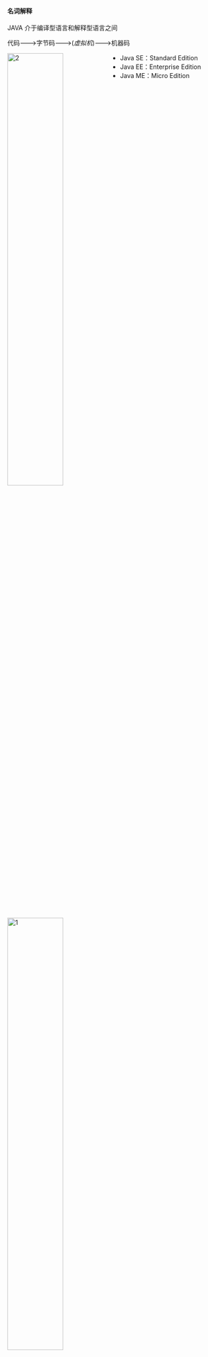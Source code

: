 #### 名词解释

JAVA 介于编译型语言和解释型语言之间

代码--->字节码--->(*虚拟机*)--->机器码

<img src="pics\structure1.png" width = "50%"  alt="2" align=left />

- Java SE：Standard Edition
- Java EE：Enterprise Edition
- Java ME：Micro Edition

<img src="pics\structure2.png" width = "50%"  alt="1" />

JDK: Java Development Kit

JRE：Java Runtime Environment

JSR规范: JAV Specification Request

JCP规范: JAVA Community Process

JSR是一系列的规范，从JVM的内存模型到Web程序接口，全部都标准化了。而负责审核JSR的组织就是JCP。

RI：Reference Implementation

TCK：Technology Compatibility Kit

有人提议要搞一个基于Java开发的消息服务器，这个提议很好啊，但是光有提议还不行，得贴出真正能跑的代码，这就是RI。如果有其他人也想开发这样一个消息服务器，如何保证这些消息服务器对开发者来说接口、功能都是相同的？所以还得提供TCK。

#### JAVA环境设置

https://www.runoob.com/java/java-environment-setup.html

`JAVA_HOME` `PATH` ` CLASSPATH`三个环境变量

在`JAVA_HOME`的`bin`目录下找到很多可执行文件：

- java：这个可执行程序其实就是JVM，运行Java程序，就是启动JVM，然后让JVM执行指定的编译后的代码；

- javac：这是Java的编译器，它用于把Java源码文件（以`.java`后缀结尾）编译为Java字节码文件（以`.class`后缀结尾）；

- jar：用于把一组`.class`文件打包成一个`.jar`文件，便于发布；

- javadoc：用于从Java源码中自动提取注释并生成文档；

- jdb：Java调试器，用于开发阶段的运行调试。
  <img src="pics\runjava1.png" width ="50%" alt="runjava"/>

  

Java规定，某个类定义的`public static void main(String[] args)`是Java程序的固定入口方法，因此，Java程序总是从`main`方法开始执行。

Java入口程序规定的方法必须是静态方法，方法名必须为`main`，括号内的参数必须是String数组。

Java源码的缩进不是必须的。

当我们把代码保存为文件时，文件名必须是`Hello.java`，而且文件名也要注意大小写，因为要和我们定义的类名`Hello`完全保持一致。

Java 11后可以直接运行一个单文件源码，但在实际项目重，需要依赖第三方库，所以，绝大多数情况下，我们无法直接运行一个Java源码文件

JAVA的基本单位是`class`,在class内部，可以定义若干方法(method)

类名要求：

- 类名必须以英文字母开头，后接字母，数字和下划线的组合
- 习惯以大写字母开头

基本数据类型

- 整数类型：byte(-128-127)，short(-32768-32767)，int(-2147483648-2147483647)，long( -9223372036854775808 ~ 9223372036854775807)
- 浮点数类型：float，double
- 字符类型：char
- 布尔类型：boolean

<img src="pics\datastructure1.png" width="50%" alt="datastructure1" />

note:int a=2_000_000表示2000000，可以被识别 

0x表示十六进制，ob表示二进制,long型结尾需要加L，float型结尾需要加f

f浮点数可以用科学计数法进行表示，例如

```java
float f1 = 3.14f;
float f2 = 3.14e38f; // 科学计数法表示的3.14x10^38
double d = 1.79e308;
double d2 = -1.79e308;
double d3 = 4.9e-324; // 科学计数法表示的4.9x10^-324
```

浮点数可表示的范围非常大，`float`类型可最大表示3.4x1038，而`double`类型可最大表示1.79x10308

Java的`char`类型除了可表示标准的ASCII外，还可以表示一个Unicode字符：单引号

引用类型

String 字符串

常量 关键字`final`，常量初始化后不可再赋值，常量名字通常大写

`var` 关键字 ，自动推断变量类型

（1）只能用于局部变量上；

（2）声明时必须初始化；

（3）不能用作方法参数。

 note: 定义变量时，要遵循作用域最小化原则，尽量将变量定义在尽可能小的作用域，并且，不要重复使用变量名。

整除`/`取余`%` 自增`++` 自增`--`

移位操作 `<<n`左移n位,，乘2的n次方；`>>n`右移n位除以2的n次方，注意数据长度限制

无符号右移`>>>`

溢出，数据超出范围限制

对`byte`和`short`类型进行移位时，会首先转换为`int`再进行位移

位运算

`&`按位与`|`按位或`~`按位非`^`按位异或

<img src="pics\priority.png" width="300" alt="priority"/>

类型自动提升和强制转换

在运算过程中，如果参与运算的两个数类型不一致，那么计算结果为较大类型的整型。例如，`short`和`int`计算，结果总是`int`，原因是`short`首先自动被转型为`int`：

将大范围的整数转型为小范围的整数，强制转型使用`(类型)`，例如，将`int`强制转型为`short`但是有可能出错

浮点数不能做位运算和以为运算。浮点数是不精确的。

如何比较两个浮点数是否相等？判断两个浮点数之差的绝对值是否小于一个很小的数。

Java的浮点数完全遵循[IEEE-754](https://web.archive.org/web/20070505021348/http://babbage.cs.qc.edu/courses/cs341/IEEE-754references.html)标准

布尔运算

`>` `>=` `<` `<=` `==` `!=` `&&` `||` `!`

<img src="pics\boolpriority.png" width="50%" alt="boolpriority"/>

如果一个布尔运算的表达式能提前确定结果，则后续的计算不再执行，直接返回结果。

`? :运算符 `三元运算`b ? x : y`后面的类型必须相同



转义符`\u`将unicode编码表示一个字符。

```java
char c = ‘\u0041’\\'A'
```

<img src="pics\translate1.png" width="50%" alt="boolpriority"/>

多行字符串

```java
“”“...”""
```

字符串的不可变特性：Java的字符串除了是一个引用类型外，还有个重要特点，就是字符串不可变。

null表示不存在，，即变量不指向任何对象，“”表示空字符串

Java的数组：

- 数组所有元素初始化为默认值，整型都是`0`，浮点型是`0.0`，布尔型是`false`；
- 数组一旦创建后，大小就不可改变。

数组是**引用类型**，在使用索引访问数组元素时，如果索引超出范围，运行时将报错

```java
int[] ns=new int[5];
int[] ns=new int[]{1,2,3,4,5};
int[] ns = {1,2,3,4,5};
```

字符串数组

```java
String[] = {"ds","we","dw"}
```

输入和输出

```java
System.out.println()//输出并换行
System.out.print()//输出不换行
System.out.printf()//参数格式化
```

格式化输出

| 占位符 | 说明                             |
| ------ | -------------------------------- |
| %d     | 格式化输出整数                   |
| %x     | 格式化输出十六进制整数           |
| %f     | 格式化输出浮点数                 |
| %e     | 格式化输出科学计数法表示的浮点数 |
| %s     | 格式化字符串                     |

note:%%表示一个%字符，两个%占位符必须传入两个数

```java
int n = 12345000;
System.out.printf("n=%d, hex=%08x", n, n); // 注意，两个%占位符必须传入两个数
```

标准输入流`system.in`标准输出流`system.out`

scanner.nextline()和scanner.nextInt()分别读取用户读取的整数和int

条件语句

判断引用类型的变量内容是否相等，用`equals()`方法，注意避免`NullPointerException`。

if 语句

switch语句

yield关键字

循环语句

`for each`循环

遍历数组，除了常用的方法也可以用`Arrays.toString()方法。`

```java
int ns[] = {1,2,3,4,5}; 
System.out.println(Arrays.toString(ns))
```

二维数组中每个数组元素的长度不要求相同，打印二维数组可以用`Arrays.deepToString()`方法。

#### 面向对象

##### 重载

##### 继承

子类继承父类，自动获得父类的所有字段，子类不能定义与父类重名的字段。

任何类，除了`object`，都会继承自某个类。java只允许一个class继承一个类，一个类有且只有一个父类。`object`没有父类。

父类字段被`private`修饰的，不能被子类所访问。被`protected`修饰的，可以被子类以及子类的子类访问。

`super`表示父类(超类)，子类引用父类的字段时，可以用`super.fieldName`

子类不会继承任何父类的构造方法。如果父类没有默认的构造方法，子类必须显式调用`super`并给出参数以便让编译器定位到弗雷德一个合适的构造方法。

正常情况下，只要一个class没有`final`关键字，任何类都可以继承该class。

java15后，可以用`sealed`修饰class,，并通过`permits`明确写出能够从该类继承的子类名称。

```java
public sealed class Shape permits Rect, Circle, Triangle {
    ...
}
public final class Rect extends Shape {...}
public final class Ellipse extends Shape {...}
// Compile error: class is not allowed to extend sealed class: Shape
//sealed类在Java 15中目前是预览状态，要启用它，必须使用参数--enable-preview和--source 15
```

如果一个引用类型是超类，它也可以指向自己子类的实例。

```java
//向上转型
class Student extends Person{ ... }
Person p = new Student();

```

如果把一个父类类型强制转型为子类类型，即向下转型，有可能失败。

```java
Person p1 = new Student()；
Person p2 = new Person();
Student s1 = (Student) p1;
Student s2 = (Student) p2;//runtime error!ClassCastException
```

`instanceof`用来判断一个实例是不是某种类型。，如果一个引用类型位null，那么对任何`instanceof`的判断都为`false`。

继承的关系是IS，组合的关系是HAS

##### 多态

`@Override`关键字表示多态，override和overload不同的地方在于，如果方法签名不同，就是重载，如果相同，返回值也相同，就是多态。

如果在类方法或者类之前加`abstract`关键字，表示抽象方法和抽象类。包含抽象方法的类必须加`abstract`类。

@Override可以让编译器检查是否进行了正确的覆写。

**多态是指，针对某个类型的方法调用，其真正执行的方法取决于运行时期实际类型的方法。**

多态的特性就是，运行期才能动态决定调用的子类方法。对某个类型调用某个方法，执行的实际方法可能是某个子类的覆写方法。

object类定义了几个重要的方法

```java
toString():把instance输出为string
equals():判断两个实例是否逻辑相等
hashCode(）计算实例的哈希值
```

必要时可以覆写这几个方法

被final修饰的父类方法不可以被子类继承，被final修饰的类不能被继承，被final修饰的字段在初始化后不能被重新赋值

面向抽象编程的本质就是：

- 上层代码只定义规范（例如：`abstract class Person`）；
- 不需要子类就可以实现业务逻辑（正常编译）；
- 具体的业务逻辑由不同的子类实现，调用者并不关心。

##### 接口

如果一个抽象类没有字段，所有方法全部都是抽象方法，就可以把该抽象类改写为接口：`interface`。

`interface`，就是比抽象类还要抽象的纯抽象接口，因为它连字段都不能有。

当一个具体的`class`去实现一个`interface`时，需要使用`implements`关键字。

一个类可以实现多个`interface`

<img src="pics/interface1.png" width = "100%" alt="interface1"/>

<img src="pics/interfacestructure.png" width = "80%" alt = "interfacestructure1" />

```java
List list = new ArrayList(); // 用List接口引用具体子类的实例
Collection coll = list; // 向上转型为Collection接口
Iterable it = coll; // 向上转型为Iterable接口
```

一般来说，公共逻辑适合放在`abstract class`中，具体逻辑放到各个子类，而接口层次代表抽象程度。

在接口中,`default`修饰的方法无法访问字段,实现类可以不必覆写`default`修饰的方法

`default`方法的目的是，当我们需要给接口新增一个方法时，会涉及到修改全部子类。如果新增的是`default`方法，那么子类就不必全部修改，只需要在需要覆写的地方去覆写新增方法。

`static`字段不属于任何一个实例.

*不推荐用`实例变量.静态字段`去访问静态字段，因为在Java程序中，实例对象并没有静态字段。在代码中，实例对象能访问静态字段只是因为编译器可以根据实例类型自动转换为`类名.静态字段`来访问静态对象。推荐用类名来访问静态字段。可以把静态字段理解为描述`class`本身的字段（非实例字段）*。

通常情况下，通过实例变量访问静态字段和静态方法，会得到一个编译警告.

`interface`的静态字段必须为`final`类型：

`package`没有父子关系,包名不同,即使类名相同也是不同的类。

==<u>编译语言注意</u>==

```java
javac -d ../bin ming/Person.java hong/Person.java mr/jun/Arrays.java
```

https://www.liaoxuefeng.com/wiki/1252599548343744/1260467032946976

嵌套类：定义在一个class内部的class成为嵌套类(nested class),nested类的实例不能单独存在，必须依附于一个外部类的实例。

匿名类

```java
public class Main {
    public static void main(String[] args) {
        Outer outer = new Outer("Nested");
        outer.asyncHello();
    }
}

class Outer {
    private String name;

    Outer(String name) {
        this.name = name;
    }

    void asyncHello() {
        Runnable r = new Runnable() {
            @Override
            public void run() {
                System.out.println("Hello, " + Outer.this.name);
            }
        };
        new Thread(r).start();
    }
}

```

匿名类和Inner Class一样，可以访问Outer Class的`private`字段和方法。之所以我们要定义匿名类，是因为在这里我们通常不关心类名，比直接定义Inner Class可以少写很多代码。

除了接口外，匿名类也完全可以继承自普通类。

使用局部变量时，应该尽可能把局部变量的作用域缩小，尽可能延后声明局部变量。

用`final`修饰`class`可以阻止被继承,用`final`修饰`method`可以阻止被子类覆写,用`final`修饰`field`可以阻止被重新赋值,用`final`修饰局部变量可以阻止被重新赋值.

一个`.java`文件只能包含一个`public`类，但可以包含多个非`public`类。如果有`public`类，文件名必须和`public`类的名字相同。

用`static`修饰的内部类和Inner Class有很大的不同，它不再依附于`Outer`的实例，而是一个完全独立的类，因此无法引用`Outer.this`，但它可以访问`Outer`的`private`静态字段和静态方法。如果把`StaticNested`移到`Outer`之外，就失去了访问`private`的权限。

#### JAVA核心类

##### String

String是一个引用类型，本身也是一个class,可以直接用“...”表示一个字符串。

在内部通过char[]数组实现
```java
String s2 = new String(new char[] {'H','e','l','l','o'});
string s1 = "Hello";
```

```java
equals() //比较两个String是否相等用,而不是==,
equalsIgnoreCae()//比较string忽略大小写
contains()//来判断是否包含子串，方法参数是String的父类CharSequence
indexOf() //判断字串的第一次出现位置
LastIndexOf()//判断字串的最后一次出现位置
startsWith()//判断是否是以字串开头
endsWith()//判断是否是以字串结尾
substring()//一个参数是到结尾，两个参数是之间的字串
trim()//返回一个新的字符串，移除字符串首尾空白字符，包括空格,\t,\r,\n
strip()//移除字符串首尾空白字符包括空格字符\u3000
stripLeading()//只删除字符串开头的空格
stripTrailing()//只删除字符串的结尾的空格
replace()//用新字符替换所有目标字符
replaceAll()//将所有匹配的字符替换为新字符,正则表达式作为输入，以标识需要替换的目标子字符
replaceFirst()//用新字符串替换目标字符串第一次出现的字符
isEmpty()//判断空字符串
isBlank()//判断空字符
spilt()//分割字符串，传入正则表达式
join()//静态方法，拼接字符串，用指定的字符串连接字符串数组
foamatted()//传入其他参数，替换占位符，生成新字符串,在idea中报错，信息为某个API的一个预览功能 
format()//静态方法，替换占位符，生成新字符串 
ValueOf()//静态方法，把任意基本类型或引用类型转换为字符串 
Integer.parseInt()//静态方法把字符串转换为int类型 
Boolean.parseBoolean()//静态方法，字符串->bool 
Integer.getInteger()//静态方法，把字符串对应的系统变量转换为
Integer toCharArray()//string->char[] String(char[])的构造函数可以把char[]作为参数，通过把char[]复制一遍再传入实例内部，构造函数可能用了clone()方法 getByte()//传递编码，将字符串转换为其他编码格式，得到byte[]数组 
String(byte[]，"encode")//将已知编码的byte[]转换成string
```

转义符

| `\t`     | 水平制表符相当于TAB键                  |
| -------- | -------------------------------------- |
| `\n`     | 回车换行，将当前位置移动到下一行的开头 |
| `\r`     | 回车，将当前位置移动到本行的开头       |
| `\u3000` | 拳脚空格，中文文章中使用               |

占位符

| %s   | 显示字符串       |
| ---- | ---------------- |
| %d   | 显示整数         |
| %x   | 显示十六进制整数 |
| %f   | 显示浮点数       |

###### 字符编码

- ACSII 码范围，0-127，最高位为0

- GB2312码，两个字节表示一个汉字，第一个字节的最高位为1

- Unicode编码 

- utf-8:Unicode的一种改进一种变长编码，用来把固定长度的Unicode编码变成1～4字节的变长编码。

**Java的`String`和`char`在内存中总是以Unicode编码表示**。

早期JDK版本的`String`用`char[]`存储，新版本存储`byte[]`，节省内存。如果String仅包含ASCII字符，则每个`byte`存储一个字符，否则，每两个`byte`存储一个字符。大量的长度较短的`String`通常仅包含ASCII字符

##### StringBuilder

在循环里通过`+`拼接`String`,会产生大量的临时对象，然后扔掉旧的字符串，浪费内存，降低GC效率。StringBuilder可以预分配缓冲区，不创建新的临时对象，通过append()方法直接拼接String，且支持链式操作

若想让类方法支持链式操作，在类方法里面返回this指针

对于普通的字符串+操作，并不需要我们将其改写为StringBuilder，因为Java编译器在编译时就自动把多个连续的+操作编码为StringConcatFactory的操作。在运行期，StringConcatFactory会自动把字符串连接操作优化为数组复制或者StringBuilder操作。

`StringBuffer`，这是Java早期的一个`StringBuilder`的线程安全版本，它通过同步来保证多个线程操作`StringBuffer`也是安全的，但是同步会带来执行速度的下降。`StringBuilder`和`StringBuffer`接口完全相同，现在完全没有必要使用`StringBuffer`。

##### StringJoiner

用分隔符拼接数组可以指定分隔符以及开头和结尾

```java
String.join()//在不指定开头和结尾时会更方便
```

##### 包装类型

java 基本类型：`byte、short、 int、 long、 boolean、 float、 double、 char`

引用类型：`class、interface`

**为什么java要有包装类型**

引用类型可以赋值为null，基本类型不能赋值为null

每种基本类型都对应了一种包装类型

| boolean | java.lang.Boolean  |
| ------- | ------------------ |
| byte    | java.lang.Byte     |
| int     | java.lang.Interger |
| short   | java.lang.Short    |
| char    | java.lang.Char     |
| double  | java.lang.Double   |
| float   | java.lang.Float    |
| long    | java.lang.Long     |

**Auto Boxing** 和**Auto UnBoxing**，自动装箱和自动拆箱只发生在**编译阶段**，目的是为了少写代码。

引用类型不能用`==`比较，用`equals()`方法

Integer是不变类，编译器把Integer x = 127;自动变为Integer x = Integer.valueOf(127);，为了节省内存，Integer.valueOf()对于较小的数(-128-127)，始终返回相同的实例

创建Integer时，用

```java
Integer n = Integer.valueOf(100)//首选。将内部优化交给Integer的实现 
Integer n = new Integer(199)//总是创建新的实例
```

Integer.valueOf()就是静态工厂方法，它尽可能地返回缓存的实例以节省内存。创建新对象时，优先选用静态工厂方法而不是new操作符。

标准库返回的Byte实例全部是缓存实例，但调用者并不关心静态工厂方法以何种方式创建新实例还是直接返回缓存的实例。

```java
Integer.parseInt()//静态方法，将字符串解析为整数，可以指定进制 
Integer.toString()//静态方法，转化为字符串，可以指定进制 
Integer.toHexString()//静态方法，转化为字符串，表示为16进制
Integer.toOctalString()//静态方法，转化为字符串，表示为8进制
Integer.toBinaryString()//静态方法，转化为字符串，表示为2进制
```

我们经常使用的System.out.println(n);是依靠核心库自动把整数格式化为10进制输出并显示在屏幕上。

JAVA的和核心库还定义了一些静态变量

```java
// boolean只有两个值true/false，其包装类型只需要引用Boolean提供的静态字段: 
Boolean t = Boolean.TRUE; 
Boolean f = Boolean.FALSE; 
// int可表示的最大/最小值: 
int max = Integer.MAX_VALUE; // 2147483647
int min = Integer.MIN_VALUE; // -2147483648
// long类型占用的bit和byte数量:
int sizeOfLong = Long.SIZE; // 64 (bits) 
int bytesOfLong = Long.BYTES; // 8 (bytes)
```

在java中无符号整形与有符号整形的转换就需要借助包装类型的静态方法完成。

##### JavaBean

一种符合命名规范的class

特点：

- 有若干private字段
- 通过public方法读写实例字段

JavaBean类只有**getter**和**setter**方法(对应boolean字段是is和set),也称之为**属性**

用途：传递数据

使用java核心库提供的Introspector可以枚举一个JavaBean的所有属性。

```java
BeanInfo info = Introspector.getBeanInfo(Person.class);
for (PropertyDescriptor pd : info.getPropertyDescriptors()) {    
	System.out.println(pd.getName());    
	System.out.println("  " + pd.getReadMethod());    
	System.out.println("  " + pd.getWriteMethod()); 
} 
/*
*age 
* public int Person.getAge() 
* public void Person.setAge(int) 
*class 
* public final native java.lang.Class java.lang.Object.getClass() 
* null 
*name 
* public java.lang.String Person.getName() 
* public void Person.setName(java.lang.String) 
*/
```



##### 枚举类

enum关键字

不同类型的枚举不能互相比较或者赋值，可以用==比较，枚举类不能被继承，不能通过new创建，每个实例时引用类型的唯一实例

```java
name()//返回常量名
original()//返回定义常量的顺序
```

为了使得外部不能修改enum的顺序，可以将构造函数定义为private,在新增枚举常量是，也需要制定额外的信息

```java
public class Main {    
    public static void main(String[] args) {        
        Weekday day = Weekday.SUN;        
        if (day.dayValue == 6 || day.dayValue == 0) {            
            System.out.println("Today is " + day + ". Work at home!"); 
        } else {            
            System.out.println("Today is " + day + ". Work at office!");
        }    
    } 
} 
enum Weekday {    
    MON(1, "星期一"), TUE(2, "星期二"), WED(3, "星期三"), THU(4, "星期四"), FRI(5, "星期五"), SAT(6, "星期六"), SUN(0, "星期日");
    public final int dayValue;    
    private final String chinese;     
    private Weekday(int dayValue, String chinese) {        
        this.dayValue = dayValue;        
        this.chinese = chinese;    
    } 
    //覆写toString 方法，打印的时候更好的输出信息    
    @Override    
    public String toString() {        
        return this.chinese;    
    } 
}
```

枚举类很适合用在switch中

##### 记录类 

不变类的特点

定义class的时候用final，无法派生子类

每个字段使用final,保证创建实例后无法修改任何字段

```java
public record Point(int x, int y) {}//定义了一个Point不变类
```

在构造方法如果需要检查参数，需要在类的构造方法加上检查逻辑

```java
//Point类的x,y不允许负数 
//Compact Constructor 
public record Point(int x, int y) {    
	public Point {        
		if (x < 0 || y < 0) {            
    		throw new IllegalArgumentException();        
		}    
	} 
}
```

Point也可以加入静态方法，常用的是of()方法，用来创建record类Point

```java
public record Point(int x, int y) {    
    public static Point of() {        
        return new Point(0, 0);    
    }    
    public static Point of(int x, int y) {       
        return new Point(x, y);    
    } 
} //调用 var z = Point.of(); var p = Point.of(123, 456);
```

##### BigInteger类

表示任意大小的整数

CPU原生提供的整型最大范围是64位long型整数，使用long型整数可以直接通过cpu指令计算

BigInteger内部用int[]模拟一个非常大的整数

BingInteger的运算只能用实例方法，运算速度较慢

BigInteger继承自Number类，可以转换为基本类型，如果超过基本类型范围，高位信息将丢失，如果要准确转换，在超出范围时，会直接抛出ArithemeticException异常

##### BigDecimal

表示任意大小且精度完全准确的浮点数

```java
scale()//表示小数点位数，返回负数-n，表示这个数为整数，且末尾有n个0 
stripTrailingZeros()//可以将一个BigDecimal格式转化成为一个相等的，但是去掉末尾0的BigDecimal
```

对BigDecimal做除法的时候，需要指定精度以及如何截断。

```java
divideAndReminder()//同时计算商和余数 compareTo()/比较两个BigDecimal大小是否相同，正数、负数、0分别表示大于、小于、0
```

BigDecimal用一个BigInteger和int分别表示整数和小数位数。

##### Math类和StrichMath类

Java标准库还提供了一个StrictMath，它提供了和Math几乎一模一样的方法。这两个类的区别在于，由于浮点数计算存在误差，不同的平台（例如x86和ARM）计算的结果可能不一致（指误差不同），因此，StrictMath保证所有平台计算结果都是完全相同的，而Math会尽量针对平台优化计算速度，所以，绝大多数情况下，使用Math就足够了。

##### Random类

```java
Random r = new Random();//指定seed，得到一个完全确定的随机数序列，不指定seed，以当前时间戳作为种子 
r.nextInt(); // 2071575453,每次都不一样 
r.nextInt(10); // 5,生成一个[0,10)之间的
int r.nextLong(); // 8811649292570369305,每次都不一样 
r.nextFloat(); // 0.54335...生成一个[0,1)之间的float 
r.nextDouble(); // 0.3716...生成一个[0,1)之间的double
```

真正的真随机数只能通过量子力学原理来获取

###### SecureRandom类

无法指定种子，使用random number generator(RNG)算法，有多种不同的底层实现

```java
//先使用高等级安全随机数，再使用低等级安全随机数 
SecureRandom sr = null; try {    
    sr = SecureRandom.getInstanceStrong(); 
} catch (NoSuchAlgorithmException e) {    
    sr = new SecureRandom(); 
} 
//将生成随机数放到byte[]数组
byte[] buffer = new byte[16]; 
sr.nextBytes(buffer); 
System.out.println(Arrays.toString(buffer));
```



#### 异常处理

调用方法获知调用失败的信息方法;1 预定返回错误码2异常处理机制

在java中，异常也是一种类，继承关系

<img src ="pics/exception-class.png" width ="70%" alt="exception-class"/>

<img src="pics/exception.png" width ="30%" alt ="exception">

Error表示严重的错误，包括: 

- OutmemoryError(内存耗尽)
- NoClassDefFoundError(无法加载某个class)
- StackOverflowError(栈溢出)

Exeception运行时的错误，可以被捕获处理，包括

- NumberFormatExeception(数值类型格式错误)
- FileNotFoundException(未找到文件)
- SocketException(读取网络失败)
- nullPointerException(对nul对象调用方法或字段)
- IndexOutOfBoundsException(数组越界)

Exception分两类，RuntimeException和非RuntimeException(包括IoException、ReflectiveOperationException)

必须捕获的异常包括Exception及其子类，不包括RuntimeException及其子类->Checked Exception，不需要捕获的异常包括Error及其子类，RuntimeException

异常的捕获用try catch

在方法定义的时候，使用throws Xxx表示该方法可能抛出的异常类型。调用方在调用的时候，必须强制捕获这些异常，否则编译器会报错。

也可在main方法后声明`throws Exception`，代价是出现任何异常，程序会立刻退出

不要再try catch里面啥也不干，可以先用printStackTrace打印异常

try catch可使用多个catch语句，但只匹配一个catch,存在多个catch的情况时，将子类写在前面。try catch语句后可以加finally语句，最后执行，可写可不写。

可以用|将多个异常放在同一个catch语句里

当某个方法抛出了异常时，如果当前方法没有捕获异常，异常就会被抛到上层调用方法，直到遇到某个try ... catch被捕获为止：

如果一个方法捕获了某个异常后，又在catch子句中抛出新的异常，就相当于把抛出的异常类型“转换”了：

```java
void process1(String s) {    
	try {        
		process2();    
	} catch (NullPointerException e) {        
		throw new IllegalArgumentException();    
    } 
} 
void process2(String s) {   
    if (s==null) {        
        throw new NullPointerException();    
    } 
}
//当process2()抛出NullPointerException后，被process1()捕获，然后抛出IllegalArgumentException()
```

catch中抛出异常，不会影响finally的执行。JVM会先执行finally，然后抛出异常。

异常屏蔽;zai执行finally语句抛出异常，catch语句准备抛出的异常找不到了。

通过origin变量保存原始一场，然后调用Throwable.addSuppressed()添加原始一场，最后在finally抛出

```java
public class Main {    
    public static void main(String[] args) throws Exception {        
        Exception origin = null;        
        try {            
            System.out.println(Integer.parseInt("abc"));        
        } 
        catch (Exception e) {            
            origin = e;            
            throw e;        
        } finally {            
            Exception e = new IllegalArgumentException();            
            if (origin != null) {                
                e.addSuppressed(origin);            
            }            
            throw e;        
        }    
    } 
}
```

绝大多数情况下，在finally中不要抛出异常。

e.printStackTrace()//打印异常栈，但不中断后续程序 throw e//中断程序并抛出异常

Java自定义异常栈包括：

<img src="pics/exception.png" width="30%" alt="exception"/>

也可以自定义异常栈，自定义一个BaseException作为“根异常”，然后，派生出各种业务类型的异常。BaseException通常建议从RuntimeException派生：

其他业务类型的异常就可以从BaseException派生，自定义的BaseException应该提供多个构造方法。

NullPointerException空指针异常，NPE，如果一个对象为null，调用其方法或访问其字段就会产生NullPointerException，这个异常通常是由JVM抛出的

NullPointerException是一种代码逻辑错误，遇到NullPointerException，遵循原则是早暴露，早修复，严禁使用catch来隐藏这种编码错误

避免NPE:

```java
//成员变量定义初始化 
public class Person {    
	private String name = ""; 
} 
//返回空字符串 
public String[] readLinesFromFile(String file) {    
    if(getFileSize(file) == 0) {        
        return new String[0];    
    } 
} 
//如果调用方一定要根据null判断，比如返回null表示文件不存在，那么考虑返回Optional<T>： 
public Optional<String> readLineFromFile(String file) {   
    if(!fileExist(file)) {       
        return Optional.empty();        
        ...    
    } 
}
```

定位NPE

```shell
java -XX:+ShowCodeDetailsInExceptionMessages Main.java//jdk14后
```

或者在可能的地方打印日志，pintln()

###### 断言assert

```java
public static void main(String[] args) {    
    double x = Math.abs(-123.45);    
    assert x >= 0 : "x must >= 0";    
    System.out.println(x); 
}
```

断言应用在开发和调试阶段，断言失败，抛出AssertionError

要执行assert语句，必须给Java虚拟机传递-enableassertions（可简写为-ea）参数启用断言。断言很少被使用，更好的方法是编写单元测试

idea 设置jvm参数run->editConfigurations->vm options

#### LOG
JDK日志规定了7个级别,从严重到普通
- SEVERE
- WARNING
- INFO,默认级别，以下级别的日志不打印
- CONFIG
- FINE
- FINER
- FINEST

```java
public static void main(String[] args) throws Exception {
        System.out.println(Logger.getGlobal());//全局记录器
        System.out.println(Logger.getLogger(""));//
        System.out.println(Logger.getGlobal().getParent());//跟记录器
}

//输出
java.util.logging.Logger@34a245ab
java.util.logging.LogManager$RootLogger@7cc355be
java.util.logging.LogManager$RootLogger@7cc355be
/*根记录器是全局记录器的父级。根记录器用于将级别传播到子记录器，
* 并用于容纳可以捕获所有已发布日志记录的处理程序。
* 全局记录器只是保留给因果使用的命名记录器。
* 它是日志记录框架的System.out，因此仅用于丢弃代码。
* Logger::getLogger的name参数为空字符串根记录器？
*/
```

Common Logging + Log4j
Common Logging 可以挂接不同的日志系统，并通过配置文件指定挂接的日志系统。默认情况下，Commons Loggin自动搜索并使用Log4j（Log4j是另一个流行的日志系统），如果没有找到Log4j，再使用JDK Logging。

<img src="pics/log4j.png" width="80%" alt ="log4j">

#### 反射Reflection
程序在运行期间可以拿到一个对象的所有信息，反射是为了解决程序在运行期，对某个实例一无所知的情况下，如何调用其方法。

一个叫Class的类，通过Class实例获取class信息的方法称为**反射**

class(interface)的本质是数据类型，无继承关系的数据类型无法赋值。
class是由JVM在执行过程中动态加载的，JVM在第一次读取到一种class类型时，将其加载进内存。每加载一种class,JVM为其创建一个Class类型的实例
```java
public final class Class {
    private Class {}
}
```
以String类为例，当JVM加载String类时，它首先读取String.class文件到内存，然后，为String类创建一个Class实例并关联起来。

Class类的构造方法是private，只有JVM能创建Class实例，我们自己的Java程序是无法创建Class实例的。

JVM持有的每个Class实例都指向一个数据类型（class或interface）：

<img src = "pics/class-field.png" width = "50%" alt ="class field">

获取一个class的Class实例方法
```
//直接通过一个class的静态变量class获取
Class cls = String.class;
//通过一个实例变量提供的getClass()方法获取
String s = "hello";
Class cls = s.getClass();
//通过静态方法Class.forName()获取
Class cls = Class.forName("java.lang.String");
//以上获取的Class实例同一个实例，可以用==比较两个Class实例
```
instanceof可以匹配指定的类型，还可以匹配指定类型的子类，用`==`判断class实例可以精确判断数据类型，但是不能作子类型比较。通常情况下，用instanceof判断数据类型。只有在需要精确判断一个类型是不是某个class的时候，才使用`==`判断class实例。

数组也是一种类，String[] 的类名是`[Ljava.lang.Strin`

```java
//从Class实例获取类的基本信息
public class Main {
    public static void main(String[] args) {
        printClassInfo("".getClass());
        printClassInfo(Runnable.class);
        printClassInfo(java.time.Month.class);
        printClassInfo(String[].class);
        printClassInfo(int.class);
    }

    static void printClassInfo(Class cls) {
        System.out.println("Class name: " + cls.getName());
        System.out.println("Simple name: " + cls.getSimpleName());
        if (cls.getPackage() != null) {
            System.out.println("Package name: " + cls.getPackage().getName());
        }
        System.out.println("is interface: " + cls.isInterface());
        System.out.println("is enum: " + cls.isEnum());
        System.out.println("is array: " + cls.isArray());
        System.out.println("is primitive: " + cls.isPrimitive());
    }
}
```
##### 动态加载
Java在执行Java程序的时候，在第一次需要用到class时才加载，而不是一次性把所有的class加载到内存。
```java
// Main.java
public class Main {
    public static void main(String[] args) {
        if (args.length > 0) {
            create(args[0]);
        }
    }

    static void create(String name) {
        Person p = new Person(name);
    }
}
```
当执行Main.java时，由于用到了Main，因此，JVM首先会把Main.class加载到内存。然而，并不会加载Person.class，除非程序执行到create()方法，JVM发现需要加载Person类时，才会首次加载Person.class。如果没有执行create()方法，那么Person.class根本就不会被加载。

利用JVM动态加载class的特性，我们才能在运行期根据条件加载不同的实现类。

对任意的一个Object实例，只要我们获取了它的Class，就可以获取它的一切信息。
```
Field getField(name)：根据字段名获取某个public的field（包括父类）
Field getDeclaredField(name)：根据字段名获取当前类的某个field（不包括父类）
Field[] getFields()：获取所有public的field（包括父类）
Field[] getDeclaredFields()：获取当前类的所有field（不包括父类）
```

```java
public class Main {
    public static void main(String[] args) throws Exception {
        Class stdClass = Student.class;
        // 获取public字段"score":
        System.out.println(stdClass.getField("score"));
        // 获取继承的public字段"name":
        System.out.println(stdClass.getField("name"));
        // 获取private字段"grade":
        System.out.println(stdClass.getDeclaredField("grade"));
    }
}

class Student extends Person {
    public int score;
    private int grade;
}

class Person {
    public String name;
}
/*
public int Student.score
public java.lang.String Person.name
private int Student.grade
*/
```
##### 访问字段
一个field对象包括了一个字段的所有信息

- getName()：返回字段名称，例如，"name"；
- getType()：返回字段类型，也是一个Class实例，例如，String.class；
- getModifiers()：返回字段的修饰符，它是一个int，不同的bit表示不同的含义
```
public final class String {
    private final byte[] value;
}

Field f = String.class.getDeclaredField("value");
f.getName(); // "value"
f.getType(); // class [B 表示byte[]类型
int m = f.getModifiers();
Modifier.isFinal(m); // true
Modifier.isPublic(m); // false
Modifier.isProtected(m); // false
Modifier.isPrivate(m); // true
Modifier.isStatic(m); // false 
```
除了获取字段对应的field对象,还可以获取一个实例对应的该字段的值
```
Object p = new Person("Xiao Ming");
        Class c = p.getClass();
        Field f = c.getDeclaredField("name");
        f.setAccessible(true);//运行访问private和protected类型字段
        Object value = f.get(p);
        System.out.println(value); // "Xiao Ming"

class Person {
    private String name;

    public Person(String name) {
        this.name = name;
    }
}

```
如果使用反射可以获取private字段的值，那么类的封装还有什么意义？
正常情况下，我们总是通过p.name来访问Person的name字段，编译器会根据public、protected和private决定是否允许访问字段，这样就达到了数据封装的目的。
反射的意义：反射是一种非常规的用法，使用反射，首先代码非常繁琐，其次，它更多地是给工具或者底层框架来使用，目的是在不知道目标实例任何信息的情况下，获取特定字段的值。
setAccessible(true)可能会失败。如果JVM运行期存在SecurityManager，那么它会根据规则进行检查，有可能阻止setAccessible(true)。例如，某个SecurityManager可能不允许对java和javax开头的package的类调用setAccessible(true)，这样可以保证JVM核心库的安全。
https://blog.csdn.net/qq_36470686/article/details/85015753

https://blog.csdn.net/u013915286/article/details/106076235

除了查看，Field也可以设置字段的值
set()方法

##### 调用方法
获取method方法的方法
- Method getMethod(name, Class...)：获取某个public的Method（包括父类）
- Method getDeclaredMethod(name, Class...)：获取当前类的某个Method（不包括父类）
- Method[] getMethods()：获取所有public的Method（包括父类）
- Method[] getDeclaredMethods()：获取当前类的所有Method（不包括父类）
- 
具体使用方法和Field一样

一个Method对象包含一个方法的所有信息：
- getName()：返回方法名称，例如："getScore"；
- getReturnType()：返回方法返回值类型，也是一个Class实例，例如：String.class；
- getParameterTypes()：返回方法的参数类型，是一个Class数组，例如：{String.class, int.class}；
- getModifiers()：返回方法的修饰符，它是一个int，不同的bit表示不同的含义。

对Method实例调用invoke就相当于调用该方法，invoke的第一个参数是对象实例，即在哪个实例上调用该方法，后面的可变参数要与方法参数一致，否则将报错。

如果获取到的Method表示一个静态方法，调用静态方法时，由于无需指定实例对象，所以invoke方法传入的第一个参数永远为null。

和Field类似，对于非public方法，我们虽然可以通过Class.getDeclaredMethod()获取该方法实例，但直接对其调用将得到一个IllegalAccessException。为了调用非public方法，我们通过Method.setAccessible(true)允许其调用

使用反射调用方法时，仍然遵循多态原则：即总是调用实际类型的覆写方法（如果存在）

##### 调用构造方法
```Person p =Person.class.newInstance()
//只能调用该类的public无参数构造方法。如果构造方法带有参数，
或者不是public，就无法直接通过Class.newInstance()来调用
```

Java的反射API提供了Constructor对象，它包含一个构造方法的所有信息，可以创建一个实例。Constructor对象和Method非常类似，不同之处仅在于它是一个构造方法，并且，调用结果总是返回实例

通过Class实例获取Constructor的方法如下：

- getConstructor(Class...)：获取某个public的Constructor；
- getDeclaredConstructor(Class...)：获取某个Constructor；
- getConstructors()：获取所有public的Constructor；
- getDeclaredConstructors()：获取所有Constructor。
注意Constructor总是当前类定义的构造方法，和父类无关，因此不存在多态的问题。

调用非public的Constructor时，必须首先通过setAccessible(true)设置允许访问。setAccessible(true)可能会失败。

##### 获取继承关系

```
Class cls = String.class; // 获取到String的Class

String s = "";
Class cls = s.getClass(); // s是String，因此获取到String的Class

Class s = Class.forName("java.lang.String");//传入Class的完整类名获取

s.getSuperclass()//得到String类的父类

getInterfaces();
```

通过Class可以直接查询到实现的接口类型。

```
public class Main {
    public static void main(String[] args) throws Exception {
        Class s = Integer.class;
        Class[] is = s.getInterfaces();
        for (Class i : is) {
            System.out.println(i);
        }
    }
}
/*
interface java.lang.Comparable
interface java.lang.constant.Constable
interface java.lang.constant.ConstantDesc
*/
/
```

getInterfaces()只返回当前类直接实现的接口类型，并不包括其父类实现的接口类型

对所有interface的Class调用getSuperclass()返回的是null，获取接口的父接口要用getInterfaces()

如果一个类没有实现任何interface，那么getInterfaces()返回空数组。

判断一个实例是否是某个类型时，正常情况下，使用instanceof操作符：

如果是两个Class实例，要判断一个向上转型是否成立，可以调用isAssignableFrom()

##### 动态代理

class和interface的区别
- 可以实例化class(非abstract)
- interface不可以实例化

所有interface类型的变量总是通过向上转型并指向某个实例的：

* 抽象类和接口区别 *

静态代理是如何写一个类的：定义接口，编写实现类，创建实例转型为接口并调用
动态代理：定义接口，基于Proxy.newProxyInstance()创建一个接口对象，


在运行期动态创建一个interface实例的方法如下：
```java
import java.lang.reflect.InvocationHandler;
import java.lang.reflect.Method;
import java.lang.reflect.Proxy;

public class Hello {
    public static void main(String[] args) {
        InvocationHandler handler = new InvocationHandler() {
            @Override
            public Object invoke(Object proxy, Method method, Object[] args) throws Throwable {
                System.out.println(method);
                if (method.getName().equals("morning")) {
                    System.out.println("good morning, " + args[0]);
                }
                return null;
            }
        };
        Hi hi = (Hi) Proxy.newProxyInstance(
                Hi.class.getClassLoader(),
                new Class[] {Hi.class},
                handler);
        hi.morning("Bob");
    }
}
interface Hi {
    void morning (String name);
}

//对应静态实现类
public class HelloDynamicProxy implements Hello {
    InvocationHandler handler;
    public HelloDynamicProxy(InvocationHandler handler) {
        this.handler = handler;
    }
    public void morning(String name) {
        handler.invoke(
           this,
           Hello.class.getMethod("morning", String.class),
           new Object[] { name });
    }
}
```
动态代理实际上是JDK在运行期动态创建class字节码并加载的过程


- 定义一个InvocationHandler实例，它负责实现接口的方法调用；
- 通过Proxy.newProxyInstance()创建interface实例，它需要3个参数：
    - 使用的ClassLoader，通常就是接口类的ClassLoader；
    - 需要实现的接口数组，至少需要传入一个接口进去；
    - 用来处理接口方法调用的InvocationHandler实例。
- 将返回的Object强制转型为接口。

#### 注解

放在JAVA源码的类、方法、字段、参数前的一段特殊“注释”，可以被编译器打包进入class文件，是一种用作标注的“元数据”。

##### 注解的使用

JAVA的注解分为三类
- 由编译器使用的注解(这类注解不会被编译进入.class文件，它们在编译后就被编译器扔掉了)
   - @Overrride 让编译器检查该方法是否正确实现了覆写
   - @SuppressWarnings 告诉编译器忽略此处代码产生的警告
- 需要工具处理.class文件使用的注解，
比如有些工具会在加载class的时候，对class做动态修改，实现一些特殊的功能。这类注解会被编译进入.class文件，但加载结束后并不会存在于内存中。这类注解只被一些底层库使用，一般我们不必自己处理。
- 在程序运行期能够读取的注解。在加载后一直存在于JVM中，这也是最常用的注解。例如，一个配置了@PostConstruct的方法会在调用构造方法后自动被调用（这是Java代码读取该注解实现的功能，JVM并不会识别该注解）。

此外定义注解是也可以定义配置参数，包括:
- 所有基本类型
- String;
- 枚举类型
- 以上的数组

配置参数必须是常量，注解的配置参数可以有默认值，缺少某个配置参数时将使用默认值。

此外，大部分注解会有一个名为value的配置参数，对此参数赋值，可以只写常量，相当于省略了value参数。

如果只写注解，相当于全部使用默认值。

##### 注解的定义

Java语言使用@interface语法来定义注解（Annotation），它的格式如下：

```
public @interface Report {
    int type() default 0;
    String level() default "info";
    String value() default "";
}
//可以用default设定一个默认值（强烈推荐）。最常用的参数应当命名为value。
```

元注解可以修饰其他注解
- @Target 定义Annotation能够被应用于源码的哪些位置
    - ElementType.TYPE 类或接口
    - ElementType.FIELD 字段
    - ElementType.METHOD 方法
    - ElementType.CONSTRUCTOR 构造方法
    - ElementType.PARAMETER 方法参数
    - @Target注解参数可以变为数组
- Retention 定义Annotation的生命周期
    - RetentionPolicy.SOURCE 仅仅编译器
    - RetentionPolicy.CLASS 仅Class文件
    - RetentionPolicy.RUNTIME 运行期
    - 如果@Retention不存在，则该Annotation默认为CLASS。通常我们自定义的Annotation都是RUNTIME，所以，务必要加上@Retention(RetentionPolicy.RUNTIME)这个元注解
- Repeatable 定义Annotation是否可重复,应用不广泛
- @Inherited 定义子类是否可继承父类定义的注解。
    - 针对@Target(ElementType.TYPE)类型的annotation有效，并且仅针对class的继承，对interface的继承无效


```> // @Target注解参数数组
> @Target({
>     ElementType.METHOD,
>     ElementType.FIELD
> })
> public @interface Report {
>     ...
> }
> // @Retention 定义@Report的生命周期
> @Retention(RetentionPolicy.RUNTIME)
> public @interface Report {
>     int type() default 0;
>     String level() default "info";
>     String value() default "";
> }
> //定义注解是否重复
> @Repeatable(Reports.class)
> @Target(ElementType.TYPE)
> public @interface Report {
>     int type() default 0;
>     String level() default "info";
>     String value() default "";
> }
> 
> @Target(ElementType.TYPE)
> public @interface Reports {
>     Report[] value();
> }
> 
> @Report(type=1, level="debug")
> @Report(type=2, level="warning")
> public class Hello {
> }//经过@Repeatable修饰后，在某个类型声明处，就可以添加多个@Report注解：
> 
> //@Inherited
> @Inherited
> @Target(ElementType.TYPE)
> public @interface Report {
>     int type() default 0;
>     String level() default "info";
>     String value() default "";
> > }//在使用的时候，如果一个类用到了@Report,那么它的子类默认也定义了该注解

```



如何定义注解
- 用@interface 定义注解

```java
public @interface Report { }
```
- 添加参数、默认值
```java
public @interface Report {
    int type() default 0;
    String level() default "info";
    String value() default "";
}
```
- 用元注解配置注解
```
@Target(ElementType.TYPE)
@Retention(RetentionPolicy.RUNTIME)
public @interface Report {
    int type() default 0;
    String level() default "info";
    String value() default "";
}
//必须设置@Target和@Retention，@Retention一般设置为RUNTIME，
因为我们自定义的注解通常要求在运行期读取。
一般情况下，不必写@Inherited和@Repeatable
```

##### 注解的处理

所有的注解都继承自java.lang.annotation.Annotation，读取注解，需要使用反射API。

Java提供的使用反射API读取Annotation的方法包括
- 判断某个注解是否存在于Class、Field、Method或Constructor
    - Class.isAnnotationPresent(Class)
    - Field.isAnnotationPresent(Class)
    - Method.isAnnotationPresent(Class)
    - Constructor.isAnnotationPresent(Class)
- 使用反射API读取Annotation：
    - Class.getAnnotation(Class)
    - Field.getAnnotation(Class)
    - Method.getAnnotation(Class)
    - Constructor.getAnnotation(Class)

使用反射API读取注解两种方式：
- 先判断Annotation是否存在，如果存在，就直接读取
- 直接读取Annotation，如果Annotation不存在，将返回null

一次获取方法参数的所有注解就必须用一个二维数组来表示：
```java
public void hello(@NotNull @Range(max=5) String name, @NotNull String prefix) {
}

// 获取Method实例:
Method m = ...
// 获取所有参数的Annotation:
Annotation[][] annos = m.getParameterAnnotations();
// 第一个参数（索引为0）的所有Annotation:
Annotation[] annosOfName = annos[0];
for (Annotation anno : annosOfName) {
    if (anno instanceof Range) { // @Range注解
        Range r = (Range) anno;
    }
    if (anno instanceof NotNull) { // @NotNull注解
        NotNull n = (NotNull) anno;
    }
}
```



